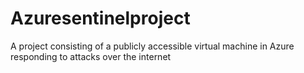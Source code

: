 # Azuresentinelproject
A project consisting of a publicly accessible virtual machine in Azure responding to attacks over the internet
